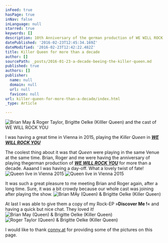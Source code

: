 ```yaml
---
inFeed: true
hasPage: true
inNav: false
inLanguage: null
starred: true
keywords: []
description: 10th Anniversary of the german production of WE WILL ROCK YOU
datePublished: '2016-02-23T12:45:34.169Z'
dateModified: '2016-02-23T12:42:22.482Z'
title: Killer Queen for more than a decade
author: []
sourcePath: _posts/2016-01-23-a-decade-beeing-the-killer-queen.md
published: true
authors: []
publisher:
  name: null
  domain: null
  url: null
  favicon: null
url: killer-queen-for-more-than-a-decade/index.html
_type: Article

---
```

![Brian May & Roger Taylor, Brigitte Oelke (KiIller Queen) and the cast of WE WILL ROCK YOU](https://s3-us-west-2.amazonaws.com/the-grid-img/p/1af2700d448aa41f61a7e7340cffa0a4b7b8c118.jpg)

I was having a great time in Vienna in 2015, playing the _Killer Queen_ in _**[WE WILL ROCK YOU][0]**_

The coolest thing about it was that _Queen_ were playing in the same Venue at the same time. Brian, Roger and me were having the anniversary of playing thegerman production of _**[WE WILL ROCK YOU][0]**_ for more than a decade.  Aaaand I was having  a day-off. What a lovely twist of fate!
![Queen live in Vienna 2015](https://s3-us-west-2.amazonaws.com/the-grid-img/p/d28e2cd34152779401edb0a8debdcec9612e38f6.jpg)
![Queen live in Vienna 2015](https://s3-us-west-2.amazonaws.com/the-grid-img/p/22ffb5b65c137ff4215306efe39b09a5c64adaa2.jpg)

It was such a great pleasure to me meeting Brian and Roger again, after a long time. Sure, it was a bit crowdy because our whole cast was joining after playing the show. ![Brian MAy (Queen) & Brigitte Oelke (Killer Queen)](https://s3-us-west-2.amazonaws.com/the-grid-img/p/ae4b502dd7a5ae2b0b63f3985f90e8e543d1a8de.jpg)

At last I was able to give them a copy of my Rock-EP »**Discover Me !**« and having a quick but nice chat. They loved  it!
![Brian May (Queen) & Brigitte Oelke (Killer Queen)](https://s3-us-west-2.amazonaws.com/the-grid-img/p/a44518b901270001c3fd0f8d423c435fa74f3814.jpg)
![Roger Taylor (Queen) &  Brigitte Oelke (Killer Queen)](https://s3-us-west-2.amazonaws.com/the-grid-img/p/5e42319147247c2b9759ad9a5fcf970ca3fd3e76.jpg)

I would like to thank [conny.at][1] for providing some of the pictures on this page.

[0]: http://www.wewillrockyou.de/
[1]: http://www.conny.at/